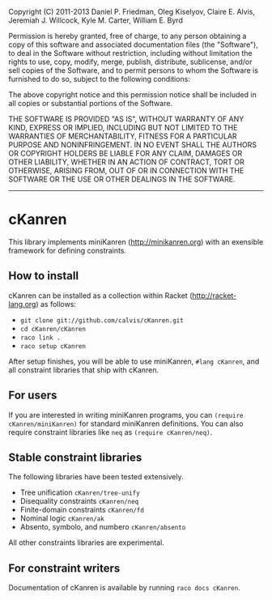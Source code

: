 Copyright (C) 2011-2013 Daniel P. Friedman, Oleg Kiselyov,
Claire E. Alvis, Jeremiah J. Willcock, Kyle M. Carter, William E. Byrd

Permission is hereby granted, free of charge, to any person obtaining a copy
of this software and associated documentation files (the "Software"), to deal
in the Software without restriction, including without limitation the rights
to use, copy, modify, merge, publish, distribute, sublicense, and/or sell
copies of the Software, and to permit persons to whom the Software is
furnished to do so, subject to the following conditions:

The above copyright notice and this permission notice shall be included in
all copies or substantial portions of the Software.

THE SOFTWARE IS PROVIDED "AS IS", WITHOUT WARRANTY OF ANY KIND, EXPRESS OR
IMPLIED, INCLUDING BUT NOT LIMITED TO THE WARRANTIES OF MERCHANTABILITY,
FITNESS FOR A PARTICULAR PURPOSE AND NONINFRINGEMENT. IN NO EVENT SHALL THE
AUTHORS OR COPYRIGHT HOLDERS BE LIABLE FOR ANY CLAIM, DAMAGES OR OTHER
LIABILITY, WHETHER IN AN ACTION OF CONTRACT, TORT OR OTHERWISE, ARISING FROM,
OUT OF OR IN CONNECTION WITH THE SOFTWARE OR THE USE OR OTHER DEALINGS IN
THE SOFTWARE.

----------------------------------------------------------------------------

cKanren
=======

This library implements miniKanren (http://minikanren.org) with an
exensible framework for defining constraints.

How to install
--------------

cKanren can be installed as a collection within Racket (http://racket-lang.org)
as follows:

* `git clone git://github.com/calvis/cKanren.git`
* `cd cKanren/cKanren`
* `raco link .`
* `raco setup cKanren`

After setup finishes, you will be able to use miniKanren, `#lang
cKanren`, and all constraint libraries that ship with cKanren.

For users
---------

If you are interested in writing miniKanren programs, you can
`(require cKanren/miniKanren)` for standard miniKanren definitions.
You can also require constraint libraries like `neq` as `(require
cKanren/neq)`.  

Stable constraint libraries
---------------------------

The following libraries have been tested extensively.

* Tree unification              `cKanren/tree-unify`
* Disequality constraints       `cKanren/neq`
* Finite-domain constraints     `cKanren/fd`
* Nominal logic                 `cKanren/ak`
* Absento, symbolo, and numbero `cKanren/absento`

All other constraints libraries are experimental.

For constraint writers
----------------------

Documentation of cKanren is available by running `raco docs cKanren`.